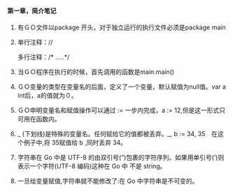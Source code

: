 #### 第一章，简介笔记

1. 有ＧＯ文件以package <something>开头，对于独立运行的执行文件必须是package main

2. 单行注释：//

   多行注释：/* .....*/

3. 当ＧＯ程序在执行的时候，首先调用的函数是main.main()

4. ＧＯ变量的类型在变量名的后面，定义了一个变量，默认赋值为null值。var a int后，a的值就为０。

5. ＧＯ申明变量名和赋值操作可以通过 := 一步内完成，a := 12,但是这一形式只可用在函数内。

6.  _ (下划线)是特殊的变量名。任何赋给它的值都被丢弃。_, b := 34, 35　在这个例子中,将 35赋值给 b ,同时丢弃 34。

7. 字符串在 Go 中是 UTF-8 的由双引号(”)包裹的字符序列。如果用单引号(’)则表示一个字符(UTF-8 编码)这种在 Go 中 不是 string。

8. 一旦给变量赋值,字符串就不能修改了:在 Go 中字符串是不可变的。